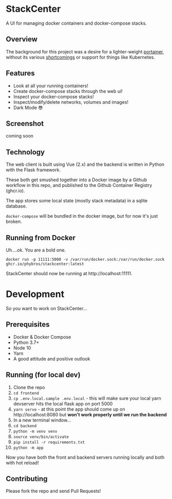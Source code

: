 # StackCenter
A UI for managing docker containers and docker-compose stacks.

## Overview
The background for this project was a desire for a lighter-weight
[portainer](https://www.portainer.io/), without its various 
[shortcomings](https://github.com/portainer/portainer/issues/3750) or support
for things like Kubernetes.

## Features

 - Look at all your running containers!
 - Create docker-compose stacks through the web ui!
 - Inspect your docker-compose stacks!
 - Inspect/modify/delete networks, volumes and images!
 - Dark Mode 😎
 
## Screenshot

coming soon

## Technology

The web client is built using Vue (2.x) and the backend is written in Python
with the Flask framework.

These both get smushed together into a Docker image by a Github workflow in this
repo, and published to the Github Container Registry (ghcr.io).

The app stores some local state (mostly stack metadata) in a sqlite database.

`docker-compose` will be bundled in the docker image, but for now it's just
broken.

## Running from Docker

Uh....ok. You are a bold one.

```
docker run -p 11111:5000 -v /var/run/docker.sock:/var/run/docker.sock ghcr.io/phybros/stackcenter:latest
```

StackCenter should now be running at http://localhost:11111.

# Development

So you want to work on StackCenter...

## Prerequisites

 - Docker & Docker Compose
 - Python 3.7+
 - Node 10
 - Yarn
 - A good attitude and positive outlook

## Running (for local dev)

 1. Clone the repo
 1. `cd frontend`
 2. `cp .env.local.sample .env.local` - this will make sure your local yarn 
 devserver hits the local flask app on port 5000
 3. `yarn serve` - at this point the app should come up on http://localhost:8080
 but **won't work properly until we run the backend**
 4. In a new terminal window...
 5. `cd backend`
 6. `python -m venv venv`
 7. `source venv/bin/activate`
 8. `pip install -r requirements.txt`
 9. `python -m app`

Now you have both the front and backend servers running locally and both with
hot reload!

## Contributing

Please fork the repo and send Pull Requests!
